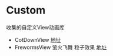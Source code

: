 # Custom
收集的自定义View动画库

- CotDownView [地址](https://github.com/SuperKotlin/CountDownView)
- FrewormsView 萤火飞舞 粒子效果 [地址](https://github.com/JadynAi/Particle)
